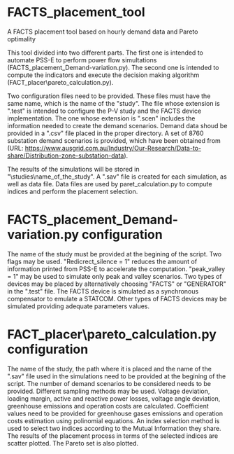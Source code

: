 # FACTS_placement_tool
A FACTS placement tool based on hourly demand data and Pareto optimality

This tool divided into two different parts. The first one is intended to automate PSS-E to perform power flow simultations (FACTS_placement_Demand-variation.py). The second one is intended to compute the indicators and execute the decision making algorithm (FACT_placer\pareto_calculation.py).

Two configuration files need to be provided. These files must have the same name, which is the name of the "study". The file whose extension is ".test" is intended to configure the P-V study and the FACTS device implementation. The one whose extension is ".scen" includes the information needed to create the demand scenarios. Demand data shoud be provided in a ".csv" file placed in the proper directory. A set of 8760 substation demand scenarios is provided, which have been obtained from (URL: https://www.ausgrid.com.au/Industry/Our-Research/Data-to-share/Distribution-zone-substation-data).

The results of the simulations will be stored in "\studies\name_of_the_study". A ".sav" file is created for each simulation, as well as data file. Data files are used by paret_calculation.py to compute indices and perform the placement selection.

# FACTS_placement_Demand-variation.py configuration

The name of the study must be provided at the begining of the script. 
Two flags may be used. "Redicrect_silence = 1" reduces the amount of information printed from PSS-E to accelerate the computation. "peak_valley = 1" may be used to simulate only peak and valley scenarios. 
Two types of devices may be placed by alternatively choosing "FACTS" or "GENERATOR" in the ".test" file. The FACTS device is simulated as a synchronous compensator to emulate a STATCOM. Other types of FACTS devices may be simulated providing adequate parameters values.

# FACT_placer\pareto_calculation.py configuration

The name of the study, the path where it is placed and the name of the ".sav" file used in the simulations need to be provided at the begining of the script.
The number of demand scenarios to be considered needs to be provided. Different sampling methods may be used.
Voltage deviation, loading margin, active and reactive power losses, voltage angle deviation, greenhouse emissions and operation costs are calculated. Coefficient values need to be provided for greenhouse gases emissions and operation costs estimation using polinomial equations.
An index selection method is used to select two indices according to the Mutual Information they share.
The results of the placement process in terms of the selected indices are scatter plotted. The Pareto set is also plotted.

